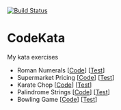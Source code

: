 [![Build Status](https://travis-ci.org/ibrahimatay/CodeKata.svg?branch=master)](https://travis-ci.org/ibrahimatay/CodeKata)

# CodeKata

My kata exercises

- Roman Numerals 
[[Code](https://github.com/ibrahimatay/CodeKata/tree/master/src/main/java/romannumerals)] 
[[Test](https://github.com/ibrahimatay/CodeKata/tree/master/src/test/java/romannumerals)]
- Supermarket Pricing 
[[Code](https://github.com/ibrahimatay/CodeKata/tree/master/src/main/java/supermarketpricing)] 
[[Test](https://github.com/ibrahimatay/CodeKata/tree/master/src/test/java/supermarketpricing)]
- Karate Chop
[[Code](https://github.com/ibrahimatay/CodeKata/tree/master/src/main/java/karatechop)] 
[[Test](https://github.com/ibrahimatay/CodeKata/tree/master/src/test/java/karatechop)]
- Palindrome Strings
[[Code](https://github.com/ibrahimatay/CodeKata/tree/master/src/main/java/palindromestrings)] 
[[Test](https://github.com/ibrahimatay/CodeKata/tree/master/src/test/java/palindromestrings)]
- Bowling Game
[[Code](https://github.com/ibrahimatay/CodeKata/tree/master/src/main/java/bowling)] 
[[Test](https://github.com/ibrahimatay/CodeKata/tree/master/src/test/java/bowling)]